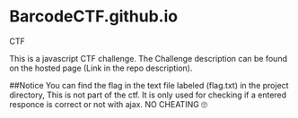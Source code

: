 # BarcodeCTF.github.io
CTF

This is a javascript CTF challenge. The Challenge description can be found on the hosted page (Link in the repo description).

##Notice
You can find the flag in the text file labeled (flag.txt) in the project directory, This is not part of the ctf. It is only used for checking if a entered responce is correct or not with ajax.
NO CHEATING 🙄
